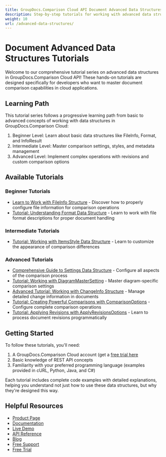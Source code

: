 ```yaml
---
title: GroupDocs.Comparison Cloud API Document Advanced Data Structures Tutorials
description: Step-by-step tutorials for working with advanced data structures in GroupDocs.Comparison Cloud API
weight: 10
url: /advanced-data-structures/
---
```


# Document Advanced Data Structures Tutorials

Welcome to our comprehensive tutorial series on advanced data structures in GroupDocs.Comparison Cloud API! These hands-on tutorials are designed specifically for developers who want to master document comparison capabilities in cloud applications.

## Learning Path

This tutorial series follows a progressive learning path from basic to advanced concepts of working with data structures in GroupDocs.Comparison Cloud:

1. Beginner Level: Learn about basic data structures like FileInfo, Format, and InfoResult
2. Intermediate Level: Master comparison settings, styles, and metadata management
3. Advanced Level: Implement complex operations with revisions and custom comparison options

## Available Tutorials

### Beginner Tutorials

- [Learn to Work with FileInfo Structure](/advanced-data-structures/fileinfo/) - Discover how to properly configure file information for comparison operations
- [Tutorial: Understanding Format Data Structure](/advanced-data-structures/format/) - Learn to work with file format descriptions for proper document handling

### Intermediate Tutorials

- [Tutorial: Working with ItemsStyle Data Structure](/advanced-data-structures/itemsstyle/) - Learn to customize the appearance of comparison differences

### Advanced Tutorials

- [Comprehensive Guide to Settings Data Structure](/advanced-data-structures/settings/) - Configure all aspects of the comparison process
- [Tutorial: Working with DiagramMasterSetting](/advanced-data-structures/diagrammastersetting/) - Master diagram-specific comparison settings
- [Advanced Tutorial: Working with ChangeInfo Structure](/advanced-data-structures/changeinfo/) - Manage detailed change information in documents
- [Tutorial: Creating Powerful Comparisons with ComparisonOptions](/advanced-data-structures/comparisonoptions/) - Configure complete comparison operations
- [Tutorial: Applying Revisions with ApplyRevisionsOptions](/advanced-data-structures/applyrevisionsoptions/) - Learn to process document revisions programmatically

## Getting Started

To follow these tutorials, you'll need:

1. A GroupDocs.Comparison Cloud account (get a [free trial here](https://dashboard.groupdocs.cloud/#/apps)
2. Basic knowledge of REST API concepts
3. Familiarity with your preferred programming language (examples provided in cURL, Python, Java, and C#)

Each tutorial includes complete code examples with detailed explanations, helping you understand not just how to use these data structures, but why they're designed this way.

## Helpful Resources

- [Product Page](https://products.groupdocs.cloud/comparison/)
- [Documentation](https://docs.groupdocs.cloud/comparison/)
- [Live Demo](https://products.groupdocs.app/comparison/family)
- [API Reference](https://reference.groupdocs.cloud/comparison/)
- [Blog](https://blog.groupdocs.cloud/categories/groupdocs.comparison-cloud-product-family/)
- [Free Support](https://forum.groupdocs.cloud/c/annotation/12/)
- [Free Trial](https://dashboard.groupdocs.cloud/#/apps)

